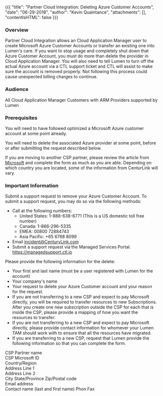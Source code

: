 {{{
  "title": "Partner Cloud Integration: Deleting Azure Customer Accounts",
  "date": "06-29-2018",
  "author": "Kevin Quaintance",
  "attachments": [],
  "contentIsHTML": false
}}}

### Overview

Partner Cloud Integration allows an Cloud Application Manager user to create Microsoft Azure Customer Accounts or transfer an existing one into Lumen's care. If you want to stop usage and completely shut down that Azure Customer Account, you must do more than delete the provider in Cloud Application Manager. You will also need to tell Lumen to turn off the actual Azure account via a CTL support ticket and CTL will assist to make sure the account is removed properly.  Not following this process could cause unexpected billing charges to continue.

### Audience

All Cloud Application Manager Customers with ARM Providers supported by Lumen

### Prerequisites

You will need to have followed optimized a Microsoft Azure customer account at some point already.

You will need to delete the associated Azure provider at some point, before or after submitting the request described below.

If you are moving to another CSP partner, please review the article from [Microsoft](https://docs.microsoft.com/en-us/azure/cloud-solution-provider/customer-management/switch-subscription-to-different-csp-partner) and complete the form as much as you are able. Depending on which country you are located, some of the information from CenturLink will vary.    


### Important Information

Submit a support request to remove your Azure Customer Account. To submit a support request, you may do so via the following methods:

* Call at the following numbers:
    * United States: 1-888-638-6771 (This is a US domestic toll free number)
    * Canada: 1-866-296-5335
    * EMEA: 00800 72884743
    * Asia Pacific: +65 6768 8099
* Email incident@CenturyLink.com
* Submit a support request via the Managed Services Portal. https://managedsupport.ctl.io

Please provide the following information for the delete:

* Your first and last name (must be a user registered with Lumen for the account)
* Your company's name
* Your request to delete your Azure Customer account and your reason for the request.
* If you are not transferring to a new CSP and expect to pay Microsoft directly, you will be required to transfer resources to new Subscriptions. After you create one new subscription outside the CSP for each that is inside the CSP, please provide a mapping of how you want the resources to transfer. 
* If you are not transferring to a new CSP and expect to pay Microsoft directly, please provide contact information for whomever your Lumen TAM should work with to ensure that all the resources have migrated.
* If you are transferring to a new CSP, request that Lumen provide the following information so that you can complete the form.

CSP Partner name     
CSP Microsoft ID      
Country/Region      
Address Line 1      
Address Line 2      
City
State/Province
Zip/Postal code      
Email address     
Contact name (last and first name)
Phon
Fax  

